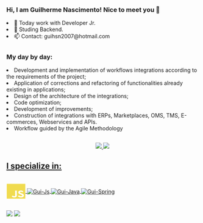 ### Hi, I am Guilherme Nascimento! Nice to meet you 👋
<li> 🔭 Today work with Developer Jr.</li>
<li>🌱 Studing Backend.</li>
<li> 📫 Contact: guihsn2007@hotmail.com</li>

 ## 

### My day by day: 
<li>Development and implementation of workflows
integrations according to the requirements of the
project;</li>
<li>Application of corrections and refactoring of
functionalities already existing in applications;</li>
<li>Design of the architecture of the integrations;</li>
<li>Code optimization;</li>
<li>Development of improvements;</li>
<li>Construction of integrations with ERPs,
Marketplaces, OMS, TMS, E-commerces,
Webservices and APIs.</li>
<li>Workflow guided by the Agile Methodology</li>

##

<div align="center">
  <a href="https://github.com/guilherme-nascimento1">
  <img height="180em" src="https://github-readme-stats.vercel.app/api?username=guilherme-nascimento1&show_icons=true&theme=dracula&include_all_commits=true&count_private=true"/>
  <img height="175em" src="https://github-readme-stats.vercel.app/api/top-langs/?username=guilherme-nascimento1&layout=compact&langs_count=7&theme=dracula"/>
</div>
  <h2> I specialize in: </h2>
  <div style="display: inline_block"><br>
   <img align="center" alt="Gui-Js" height="40" width="50" src="https://raw.githubusercontent.com/devicons/devicon/master/icons/javascript/javascript-plain.svg"> 
   <img align="center" alt="Gui-Js" height="40" width="50" src="https://cdn.jsdelivr.net/gh/devicons/devicon/icons/nodejs/nodejs-plain-wordmark.svg">          
   <img align="center" alt="Gui-Java" height="40" width="50" src="https://cdn.jsdelivr.net/gh/devicons/devicon/icons/java/java-original.svg">          
   <img align="center" alt="Gui-Spring" height="40" width="50" src="https://cdn.jsdelivr.net/gh/devicons/devicon/icons/spring/spring-original-wordmark.svg">          
                 
</div>
  
  ##
  
 <div> 
  <a href="https://instagram.com/guihenriq1" target="_blank"><img src="https://img.shields.io/badge/-Instagram-%23E4405F?style=for-the-badge&logo=instagram&logoColor=white" target="_blank"></a> 	
  <a href="https://www.linkedin.com/in/guilherme-nascimento-045642162" target="_blank"><img src="https://img.shields.io/badge/-LinkedIn-%230077B5?style=for-the-badge&logo=linkedin&logoColor=white" target="_blank"></a> 

 
</div>
